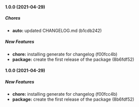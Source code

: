 #### 1.0.0 (2021-04-29)

##### Chores

* **auto:**  updated CHANGELOG.md (b1cdb242)

##### New Features

* **chore:**  installing generate for changelog (f00fcc4b)
* **package:**  create the first release of the package (8b6fdf52)

#### 1.0.0 (2021-04-29)

##### New Features

* **chore:**  installing generate for changelog (f00fcc4b)
* **package:**  create the first release of the package (8b6fdf52)

